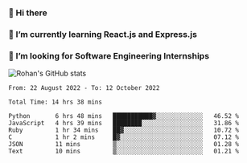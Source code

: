 ### 👋 Hi there 

<!--
**rohznmdev/rohznmdev** is a ✨ _special_ ✨ repository because its `README.md` (this file) appears on your GitHub profile.

Here are some ideas to get you started:

- 🔭 I’m currently working on ...
- 🌱 I’m currently learning Ruby and Ruby on Rails
- 👯 I’m looking to collaborate on ...
- 🤔 I’m looking for help with ...
- 💬 Ask me about ...
- 📫 How to reach me: ...
- 😄 Pronouns: ...
- ⚡ Fun fact: ...
-->
### 🌱 I’m currently learning React.js and Express.js
### 🤔 I’m looking for Software Engineering Internships
![Rohan's GitHub stats](https://github-readme-stats.vercel.app/api?username=rohznmdev&theme=dark&show_icons=true)

<!--START_SECTION:waka-->

```text
From: 22 August 2022 - To: 12 October 2022

Total Time: 14 hrs 38 mins

Python       6 hrs 48 mins   ███████████▓░░░░░░░░░░░░░   46.52 %
JavaScript   4 hrs 39 mins   ████████░░░░░░░░░░░░░░░░░   31.86 %
Ruby         1 hr 34 mins    ██▓░░░░░░░░░░░░░░░░░░░░░░   10.72 %
C            1 hr 2 mins     █▓░░░░░░░░░░░░░░░░░░░░░░░   07.12 %
JSON         11 mins         ▒░░░░░░░░░░░░░░░░░░░░░░░░   01.28 %
Text         10 mins         ▒░░░░░░░░░░░░░░░░░░░░░░░░   01.21 %
```

<!--END_SECTION:waka-->
